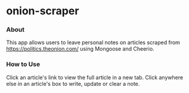 # onion-scraper

### About
This app allows users to leave personal notes on articles scraped from https://politics.theonion.com/ using Mongoose and Cheerio.

### How to Use
Click an article's link to view the full article in a new tab. Click anywhere else in an article's box to write, update or clear a note.